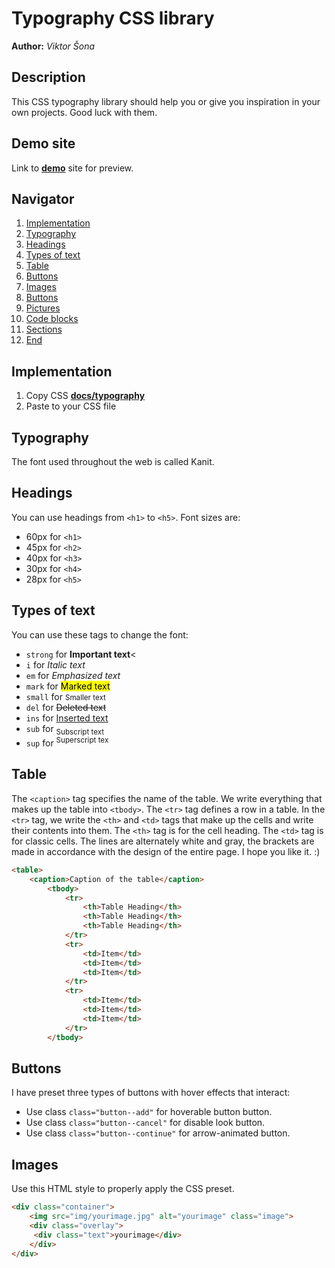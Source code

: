 # Typography CSS library
**Author:** *Viktor Šona*

## Description
This CSS typography library should help you or give you inspiration in your own projects. Good luck with them.

## Demo site
Link to **[demo](https://pslib-cz.github.io/2022l4web-css-typographic-library-ViktorSona/)** site for preview.


## Navigator
1. [Implementation](#Implementation)
2. [Typography](#Typography)
3. [Headings](#Headings)
4. [Types of text](#Types-of-text)
5. [Table](#Table)
6. [Buttons](#Buttons)
7. [Images](#Images)
9. [Buttons](#Buttons)
10. [Pictures](#Pictures)
11. [Code blocks](#Code-blocks)
12. [Sections](#sections)
14. [End](#the-end)

## Implementation
1. Copy CSS **[docs/typography](https://github.com/pslib-cz/2022l4web-css-typographic-library-ViktorSona/blob/master/docs/typography.css)**
2. Paste to your CSS file
## Typography
The font used throughout the web is called Kanit.
## Headings
You can use headings from `<h1>` to `<h5>`. Font sizes are: 
* 60px for `<h1>`
* 45px for `<h2>`
* 40px for `<h3>`
* 30px for `<h4>`
* 28px for `<h5>`
## Types of text
You can use these tags to change the font:
- `strong` for **Important text**<
- `i` for *Italic text*</i>
- `em` for <em>Emphasized text</em>
- `mark` for <mark>Marked text</mark>
- `small` for <small>Smaller text</small>
- `del` for <del>Deleted text</del>
- `ins` for <ins>Inserted text</ins>
- `sub` for <sub>Subscript text</sub>
- `sup` for <sup>Superscript tex</sup>
## Table
The `<caption>` tag specifies the name of the table. We write everything that makes up the table into `<tbody>`. The `<tr>` tag defines a row in a table. In the `<tr>` tag, we write the `<th>` and `<td>` tags that make up the cells and write their contents into them. The `<th>` tag is for the cell heading. The `<td>` tag is for classic cells. The lines are alternately white and gray, the brackets are made in accordance with the design of the entire page. I hope you like it. :) 
```html
<table>
    <caption>Caption of the table</caption>
        <tbody>
            <tr>
                <th>Table Heading</th>
                <th>Table Heading</th>
                <th>Table Heading</th>
            </tr>
            <tr>
                <td>Item</td>
                <td>Item</td>
                <td>Item</td>
            </tr>
            <tr>
                <td>Item</td>
                <td>Item</td>
                <td>Item</td>
            </tr>
        </tbody>
```
## Buttons
I have preset three types of buttons with hover effects that interact:
- Use class `class="button--add"` for hoverable button button.
- Use class `class="button--cancel"` for disable look  button.
- Use class `class="button--continue"` for arrow-animated button.
## Images
Use this HTML style to properly apply the CSS preset.
```html
<div class="container">
    <img src="img/yourimage.jpg" alt="yourimage" class="image">
    <div class="overlay">
     <div class="text">yourimage</div>
    </div>
</div>
```
